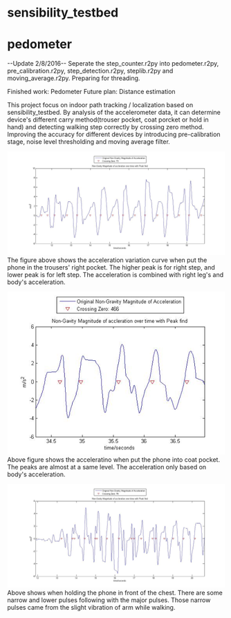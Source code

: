 # sensibility_testbed
# pedometer

--Update 2/8/2016--
Seperate the step_counter.r2py into pedometer.r2py, pre_calibration.r2py, step_detection.r2py, steplib.r2py and moving_average.r2py. Preparing for threading.


Finished work: Pedometer
Future plan: Distance estimation


This project focus on indoor path tracking / localization based on sensibility_testbed. By analysis of the accelerometer data, it can determine device's different carry method(trouser pocket, coat porcket or hold in hand) and detecting walking step correctly by crossing zero method. Improving the accuracy for different devices by introducing pre-calibration stage, noise level thresholding and moving average filter. 


![alt text](trouser_pocket.jpg)
The figure above shows the acceleration variation curve when put the phone in the trousers' right pocket. The higher peak is for right step, and lower peak is for left step. The acceleration is combined with right leg's and body's acceleration.


![alt text](coat.jpg)
Above figure shows the acceleratino when put the phone into coat pocket. The peaks are almost at a same level. The acceleration only based on body's acceleration.


![alt text](hold.jpg)
Above shows when holding the phone in front of the chest. There are some narrow and lower pulses following with the major pulses. Those narrow pulses came from the slight vibration of arm while walking.


